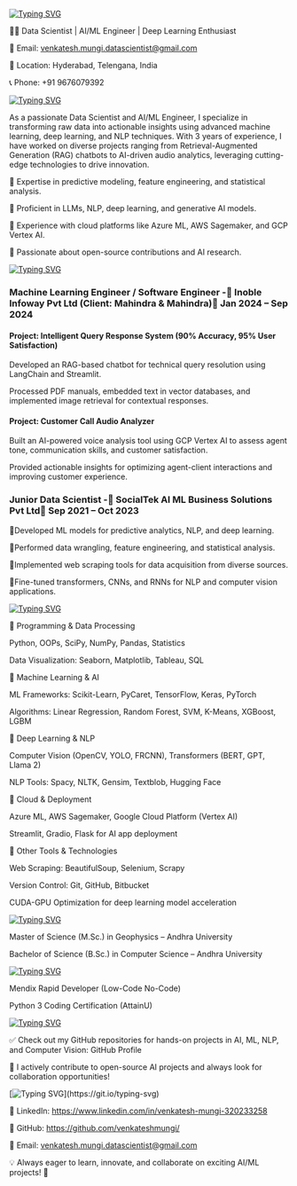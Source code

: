 [![Typing SVG](https://readme-typing-svg.demolab.com?font=Segoe+UI+Black&weight=50&pause=1000&color=393782&width=435&lines=%F0%9F%94%A5Hi+there!+I'm+Venkatesh+Mungi)](https://git.io/typing-svg)

👨‍💻 Data Scientist | AI/ML Engineer | Deep Learning Enthusiast

📧 Email: venkatesh.mungi.datascientist@gmail.com

📍 Location: Hyderabad, Telengana, India

📞 Phone: +91 9676079392


[![Typing SVG](https://readme-typing-svg.demolab.com?font=Segoe+UI+Black&weight=50&pause=1000&color=393782&width=435&lines=%F0%9F%9A%80+About+Me)](https://git.io/typing-svg)

As a passionate Data Scientist and AI/ML Engineer, I specialize in transforming raw data into actionable insights using advanced machine learning, deep learning, and NLP techniques. With 3 years of experience, I have worked on diverse projects ranging from Retrieval-Augmented Generation (RAG) chatbots to AI-driven audio analytics, leveraging cutting-edge technologies to drive innovation.

🔹 Expertise in predictive modeling, feature engineering, and statistical analysis.

🔹 Proficient in LLMs, NLP, deep learning, and generative AI models.

🔹 Experience with cloud platforms like Azure ML, AWS Sagemaker, and GCP Vertex AI.

🔹 Passionate about open-source contributions and AI research.

[![Typing SVG](https://readme-typing-svg.demolab.com?font=Segoe+UI+Black&weight=50&pause=1000&color=393782&width=435&lines=%F0%9F%92%BC+Work+Experience)](https://git.io/typing-svg)

### Machine Learning Engineer / Software Engineer  -📌 Inoble Infoway Pvt Ltd (Client: Mahindra & Mahindra)📆 Jan 2024 – Sep 2024

#### Project: Intelligent Query Response System (90% Accuracy, 95% User Satisfaction)

Developed an RAG-based chatbot for technical query resolution using LangChain and Streamlit.

Processed PDF manuals, embedded text in vector databases, and implemented image retrieval for contextual responses.

#### Project: Customer Call Audio Analyzer

Built an AI-powered voice analysis tool using GCP Vertex AI to assess agent tone, communication skills, and customer satisfaction.

Provided actionable insights for optimizing agent-client interactions and improving customer experience.

### Junior Data Scientist -📌 SocialTek AI ML Business Solutions Pvt Ltd📆 Sep 2021 – Oct 2023

🔹Developed ML models for predictive analytics, NLP, and deep learning.

🔹Performed data wrangling, feature engineering, and statistical analysis.

🔹Implemented web scraping tools for data acquisition from diverse sources.

🔹Fine-tuned transformers, CNNs, and RNNs for NLP and computer vision applications.

[![Typing SVG](https://readme-typing-svg.demolab.com?font=Segoe+UI+Black&weight=50&pause=1000&color=393782&width=435&lines=%F0%9F%9B%A0%EF%B8%8F+Technical+Skills)](https://git.io/typing-svg)

🔹 Programming & Data Processing

Python, OOPs, SciPy, NumPy, Pandas, Statistics

Data Visualization: Seaborn, Matplotlib, Tableau, SQL

🔹 Machine Learning & AI

ML Frameworks: Scikit-Learn, PyCaret, TensorFlow, Keras, PyTorch

Algorithms: Linear Regression, Random Forest, SVM, K-Means, XGBoost, LGBM

🔹 Deep Learning & NLP

Computer Vision (OpenCV, YOLO, FRCNN), Transformers (BERT, GPT, Llama 2)

NLP Tools: Spacy, NLTK, Gensim, Textblob, Hugging Face

🔹 Cloud & Deployment

Azure ML, AWS Sagemaker, Google Cloud Platform (Vertex AI)

Streamlit, Gradio, Flask for AI app deployment

🔹 Other Tools & Technologies

Web Scraping: BeautifulSoup, Selenium, Scrapy

Version Control: Git, GitHub, Bitbucket

CUDA-GPU Optimization for deep learning model acceleration

[![Typing SVG](https://readme-typing-svg.demolab.com?font=Segoe+UI+Black&weight=50&pause=1000&color=393782&width=435&lines=%F0%9F%8E%93+Education)](https://git.io/typing-svg)

Master of Science (M.Sc.) in Geophysics – Andhra University

Bachelor of Science (B.Sc.) in Computer Science – Andhra University

[![Typing SVG](https://readme-typing-svg.demolab.com?font=Segoe+UI+Black&weight=50&pause=1000&color=393782&width=435&lines=%F0%9F%8F%86+Certifications)](https://git.io/typing-svg)

Mendix Rapid Developer (Low-Code No-Code)

Python 3 Coding Certification (AttainU)

[![Typing SVG](https://readme-typing-svg.demolab.com?font=Segoe+UI+Black&weight=50&pause=1000&color=393782&width=435&lines=%F0%9F%93%8C+Open-Source+Contributions+%26+Projects)](https://git.io/typing-svg)

✅ Check out my GitHub repositories for hands-on projects in AI, ML, NLP, and Computer Vision: GitHub Profile

🔗 I actively contribute to open-source AI projects and always look for collaboration opportunities!

[![Typing SVG](https://readme-typing-svg.demolab.com?font=Segoe+UI+Black&weight=50&pause=1000&color=393782&width=435&lines=%F0%9F%93%AB+Let's+Connect!)](https://git.io/typing-svg)

🔹 LinkedIn: https://www.linkedin.com/in/venkatesh-mungi-320233258  

🔹 GitHub: https://github.com/venkateshmungi/

📧 Email: venkatesh.mungi.datascientist@gmail.com

💡 Always eager to learn, innovate, and collaborate on exciting AI/ML projects! 🚀

